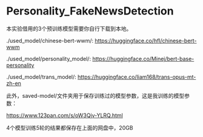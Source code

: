 # Personality_FakeNewsDetection
 
本实验借用的3个预训练模型需要你自行下载到本地。

./used_model/chinese-bert-wwm/: https://huggingface.co/hfl/chinese-bert-wwm

./used_model/personality_model/: https://huggingface.co/Minej/bert-base-personality

./used_model/trans_model/: https://huggingface.co/liam168/trans-opus-mt-zh-en

此外，saved-model/文件夹用于保存训练过的模型参数，这是我训练的模型参数：

https://www.123pan.com/s/oW3Qjv-YLRQ.html

4个模型训练5轮的结果都保存在上面的网盘中，20GB
